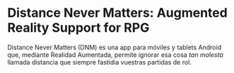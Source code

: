 # Distance Never Matters: Augmented Reality Support for RPG
Distance Never Matters (DNM) es una app para móviles y tablets Android que, mediante Realidad Aumentada, permite ignorar esa cosa *tan molesta* llamada distancia que siempre fastidia vuestras partidas de rol.
